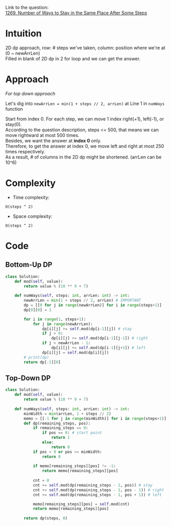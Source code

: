 
Link to the question:</br>
[1269. Number of Ways to Stay in the Same Place After Some Steps](https://leetcode.com/problems/number-of-ways-to-stay-in-the-same-place-after-some-steps/description/)

# Intuition
<!-- Describe your first thoughts on how to solve this problem. -->
2D dp approach, row: # steps we've taken, column: position where we're at (0 ~ newArrLen)</br>
Filled in blank of 2D dp in 2 for loop and we can get the answer.</br>

# Approach
<!-- Describe your approach to solving the problem. -->
_For top down approach_</br>

Let's dig into ```newArrLen = min(1 + steps // 2, arrLen)``` at Line 1 in ```numWays``` function</br>

Start from index 0. For each step, we can move 1 index right(+1), left(-1), or stay(0).</br>
According to the question description, steps <= 500, that means we can move rightward at most 500 times.</br>
Besides, we want the answer at **index 0** only.</br>
Therefore, to get the answer at index 0, we move left and right at most 250 times respectively.</br>
As a result, # of columns in the 2D dp might be shortened. (arrLen can be 10^6)

# Complexity
- Time complexity:
<!-- Add your time complexity here, e.g. $$O(n)$$ -->
    O(steps ^ 2)
- Space complexity:
<!-- Add your space complexity here, e.g. $$O(n)$$ -->
    O(steps ^ 2)
# Code
## Bottom-Up DP
```python
class Solution:
    def mod(self, value):
        return value % (10 ** 9 + 7)
    
    def numWays(self, steps: int, arrLen: int) -> int:
        newArrLen = min(1 + steps // 2, arrLen) # IMPORTANT
        dp = [[0 for j in range(newArrLen)] for i in range(steps+1)]
        dp[0][0] = 1

        for i in range(1, steps+1):
            for j in range(newArrLen):
                dp[i][j] += self.mod(dp[i-1][j]) # stay
                if j > 0:
                    dp[i][j] += self.mod(dp[i-1][j-1]) # right
                if j < newArrLen - 1:
                    dp[i][j] += self.mod(dp[i-1][j+1]) # left
                dp[i][j] = self.mod(dp[i][j])
        # print(dp)
        return dp[-1][0]
```


## Top-Down DP
```python
class Solution:
    def mod(self, value):
        return value % (10 ** 9 + 7)
    
    def numWays(self, steps: int, arrLen: int) -> int:
        minWidth = min(arrLen, 1 + steps // 2)
        memo = [[-1 for j in range(minWidth)] for i in range(steps+1)]
        def dp(remaining_steps, pos):
            if remaining_steps == 0:
                if pos == 0: # start point
                    return 1
                else:
                    return 0
            if pos < 0 or pos >= minWidth:
                return 0
            
            if memo[remaining_steps][pos] != -1:
                return memo[remaining_steps][pos]
            
            cnt = 0
            cnt += self.mod(dp(remaining_steps - 1, pos)) # stay
            cnt += self.mod(dp(remaining_steps - 1, pos - 1)) # right
            cnt += self.mod(dp(remaining_steps - 1, pos + 1)) # left

            memo[remaining_steps][pos] = self.mod(cnt)
            return memo[remaining_steps][pos]
        
        return dp(steps, 0)         
```
